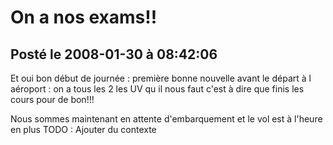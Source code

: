 # On a nos exams!!
## Posté le 2008-01-30 à 08:42:06

Et oui bon début de journée : première bonne nouvelle avant le départ à l aéroport : on a tous les 2 les UV qu il nous faut c'est à dire que finis les cours pour de bon!!!

Nous sommes maintenant en attente d'embarquement et le vol est à l'heure en plus
TODO : Ajouter du contexte
